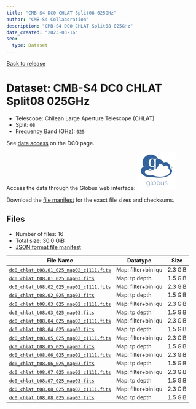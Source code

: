 ```yaml
---
title: "CMB-S4 DC0 CHLAT Split08 025GHz"
author: "CMB-S4 Collaboration"
description: "CMB-S4 DC0 CHLAT Split08 025GHz"
date_created: "2023-03-16"
seo:
  type: Dataset
---
```


[Back to release](./dc0.html#datasets)

# Dataset: CMB-S4 DC0 CHLAT Split08 025GHz

- Telescope: Chilean Large Aperture Telescope (CHLAT) 
- Split: `08`
- Frequency Band (GHz): `025`

See [data access](./dc0.html#data-access) on the DC0 page.

Access the data through the Globus web interface: [![Download via Globus](images/globus-logo.png)](https://app.globus.org/file-manager?origin_id=38f01147-f09e-483d-a552-3866669a846d&origin_path=%2Fdatareleases%2Fdc0%2Fmission%2Fchlat%2Fsplit08%2F025%2F)

Download the [file manifest](https://g-456d30.0ed28.75bc.data.globus.org/datareleases/dc0/mission/chlat/split08/025/manifest.json) for the exact file sizes and checksums.

## Files

- Number of files: 16
- Total size: 30.0 GiB
- [JSON format file manifest](https://g-456d30.0ed28.75bc.data.globus.org/datareleases/dc0/mission/chlat/split08/025/manifest.json)

|                                                                                File Name                                                                                |      Datatype       |  Size   |
| ----------------------------------------------------------------------------------------------------------------------------------------------------------------------- | ------------------- | ------- |
| [`dc0_chlat_t08.01_025_map02_c1111.fits`](https://g-456d30.0ed28.75bc.data.globus.org/datareleases/dc0/mission/chlat/split08/025/dc0_chlat_t08.01_025_map02_c1111.fits) | Map: filter+bin iqu | 2.3 GiB |
| [`dc0_chlat_t08.01_025_map03.fits`](https://g-456d30.0ed28.75bc.data.globus.org/datareleases/dc0/mission/chlat/split08/025/dc0_chlat_t08.01_025_map03.fits)             | Map: tp depth       | 1.5 GiB |
| [`dc0_chlat_t08.02_025_map02_c1111.fits`](https://g-456d30.0ed28.75bc.data.globus.org/datareleases/dc0/mission/chlat/split08/025/dc0_chlat_t08.02_025_map02_c1111.fits) | Map: filter+bin iqu | 2.3 GiB |
| [`dc0_chlat_t08.02_025_map03.fits`](https://g-456d30.0ed28.75bc.data.globus.org/datareleases/dc0/mission/chlat/split08/025/dc0_chlat_t08.02_025_map03.fits)             | Map: tp depth       | 1.5 GiB |
| [`dc0_chlat_t08.03_025_map02_c1111.fits`](https://g-456d30.0ed28.75bc.data.globus.org/datareleases/dc0/mission/chlat/split08/025/dc0_chlat_t08.03_025_map02_c1111.fits) | Map: filter+bin iqu | 2.3 GiB |
| [`dc0_chlat_t08.03_025_map03.fits`](https://g-456d30.0ed28.75bc.data.globus.org/datareleases/dc0/mission/chlat/split08/025/dc0_chlat_t08.03_025_map03.fits)             | Map: tp depth       | 1.5 GiB |
| [`dc0_chlat_t08.04_025_map02_c1111.fits`](https://g-456d30.0ed28.75bc.data.globus.org/datareleases/dc0/mission/chlat/split08/025/dc0_chlat_t08.04_025_map02_c1111.fits) | Map: filter+bin iqu | 2.3 GiB |
| [`dc0_chlat_t08.04_025_map03.fits`](https://g-456d30.0ed28.75bc.data.globus.org/datareleases/dc0/mission/chlat/split08/025/dc0_chlat_t08.04_025_map03.fits)             | Map: tp depth       | 1.5 GiB |
| [`dc0_chlat_t08.05_025_map02_c1111.fits`](https://g-456d30.0ed28.75bc.data.globus.org/datareleases/dc0/mission/chlat/split08/025/dc0_chlat_t08.05_025_map02_c1111.fits) | Map: filter+bin iqu | 2.3 GiB |
| [`dc0_chlat_t08.05_025_map03.fits`](https://g-456d30.0ed28.75bc.data.globus.org/datareleases/dc0/mission/chlat/split08/025/dc0_chlat_t08.05_025_map03.fits)             | Map: tp depth       | 1.5 GiB |
| [`dc0_chlat_t08.06_025_map02_c1111.fits`](https://g-456d30.0ed28.75bc.data.globus.org/datareleases/dc0/mission/chlat/split08/025/dc0_chlat_t08.06_025_map02_c1111.fits) | Map: filter+bin iqu | 2.3 GiB |
| [`dc0_chlat_t08.06_025_map03.fits`](https://g-456d30.0ed28.75bc.data.globus.org/datareleases/dc0/mission/chlat/split08/025/dc0_chlat_t08.06_025_map03.fits)             | Map: tp depth       | 1.5 GiB |
| [`dc0_chlat_t08.07_025_map02_c1111.fits`](https://g-456d30.0ed28.75bc.data.globus.org/datareleases/dc0/mission/chlat/split08/025/dc0_chlat_t08.07_025_map02_c1111.fits) | Map: filter+bin iqu | 2.3 GiB |
| [`dc0_chlat_t08.07_025_map03.fits`](https://g-456d30.0ed28.75bc.data.globus.org/datareleases/dc0/mission/chlat/split08/025/dc0_chlat_t08.07_025_map03.fits)             | Map: tp depth       | 1.5 GiB |
| [`dc0_chlat_t08.08_025_map02_c1111.fits`](https://g-456d30.0ed28.75bc.data.globus.org/datareleases/dc0/mission/chlat/split08/025/dc0_chlat_t08.08_025_map02_c1111.fits) | Map: filter+bin iqu | 2.3 GiB |
| [`dc0_chlat_t08.08_025_map03.fits`](https://g-456d30.0ed28.75bc.data.globus.org/datareleases/dc0/mission/chlat/split08/025/dc0_chlat_t08.08_025_map03.fits)             | Map: tp depth       | 1.5 GiB |
